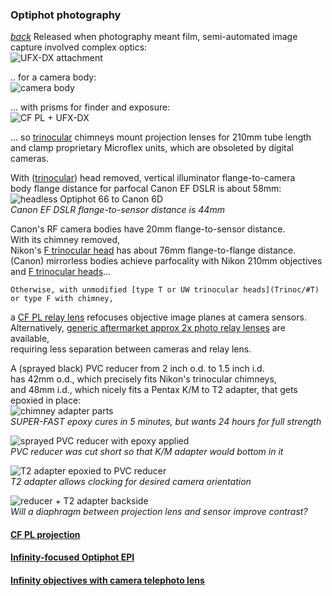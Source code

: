 ---
---
### Optiphot photography  
*[back](./)*
Released when photography meant film,
semi-automated image capture involved complex optics:  
![UFX-DX attachment](Images/UFX-DX.jpg)  

.. for a camera body:  
![camera body](Images/FX-35DX.jpg)  

... with prisms for finder and exposure:  
![CF PL + UFX-DX](Images/CF-PL.jpg)  

... so [trinocular](Trinoc/) chimneys mount projection lenses for 210mm tube length  
and clamp proprietary Microflex units, which are obsoleted by digital cameras.  

With ([trinocular](Trinoc/)) head removed, vertical illuminator flange-to-camera  
body flange distance for parfocal Canon EF DSLR is about 58mm:  
![headless Optiphot 66 to Canon 6D](Images/headless58mm.jpg)  
*Canon EF DSLR flange-to-sensor distance is 44mm*  

Canon's RF camera bodies have 20mm flange-to-sensor distance.  
With its chimney removed,  
Nikon's [F trinocular head](Trinoc/#F) has about 76mm flange-to-flange distance.  
(Canon) mirrorless bodies achieve parfocality
with Nikon 210mm objectives and [F trinocular heads](Trinoc/#F)...  

	Otherwise, with unmodified [type T or UW trinocular heads](Trinoc/#T)
	or type F with chimney,  
a [CF PL relay lens](CFPL2.5X) refocuses objective image planes at camera sensors.  
Alternatively, [generic aftermarket approx 2x photo relay lenses](relay2x) are available,  
requiring less separation between cameras and relay lens.

A (sprayed black) PVC reducer from 2 inch o.d. to 1.5 inch i.d.  
has 42mm o.d., which precisely fits Nikon's trinocular chimneys,  
and 48mm i.d., which nicely fits a Pentax K/M to T2 adapter,
that gets epoxied in place:  
![chimney adapter parts](Images/epoxy.jpg)  
*SUPER-FAST epoxy cures in 5 minutes, but wants 24 hours for full strength*  

![sprayed PVC reducer with epoxy applied](Images/PVC.jpg)  
*PVC reducer was cut short so that K/M adapter would bottom in it*

![T2 adapter epoxied to PVC reducer](Images/pentax.jpg)  
*T2 adapter allows clocking for desired camera orientation*  

![reducer + T2 adapter backside](Images/bottom.jpg)  
*Will a diaphragm between projection lens and sensor improve contrast?*


#### [CF PL projection](CFPL2.5X)
#### [Infinity-focused Optiphot EPI](OptiphotInfinity)
#### [Infinity objectives with camera telephoto lens](CFI4x/)
